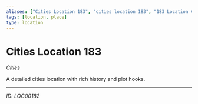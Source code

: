 ```yaml
---
aliases: ["Cities Location 183", "cities location 183", "183 Location Cities"]
tags: [location, place]
type: location
---
```


# Cities Location 183

*Cities*

A detailed cities location with rich history and plot hooks.

---
*ID: LOC00182*